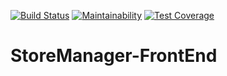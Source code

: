 [![Build Status](https://travis-ci.org/pbkabali/StoreManager-FrontEnd.svg?branch=develop)](https://travis-ci.org/pbkabali/StoreManager-FrontEnd)
[![Maintainability](https://api.codeclimate.com/v1/badges/2307cf8b4f43e40fc095/maintainability)](https://codeclimate.com/github/pbkabali/StoreManager-FrontEnd/maintainability)
[![Test Coverage](https://api.codeclimate.com/v1/badges/2307cf8b4f43e40fc095/test_coverage)](https://codeclimate.com/github/pbkabali/StoreManager-FrontEnd/test_coverage)

# StoreManager-FrontEnd
